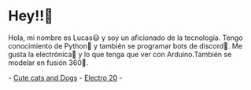 <h1>Hey!!👋</h1>
<p>Hola, mi nombre es Lucas😃 y soy un aficionado de la tecnología. Tengo conocimiento de Python🐍 y también se programar bots de discord🤖. Me gusta la electrónica💾 y lo que tenga que ver con Arduino.También se modelar en fusión 360🎃.</p>
- <a href="https://top.gg/bot/808729367814864986">Cute cats and Dogs</a>
- <a href="https://www.youtube.com/channel/UCVgJ-5soZajPyQ3e0ifiLiQ">Electro 20</a>
-
<!--
**Luc-cr/Luc-cr** is a ✨ _special_ ✨ repository because its `README.md` (this file) appears on your GitHub profile.

Here are some ideas to get you started:

- 🔭 I’m currently working on ...
- 🌱 I’m currently learning ...
- 👯 I’m looking to collaborate on ...
- 🤔 I’m looking for help with ...
- 💬 Ask me about ...
- 📫 How to reach me: ...
- 😄 Pronouns: ...
- ⚡ Fun fact: ...
-->
